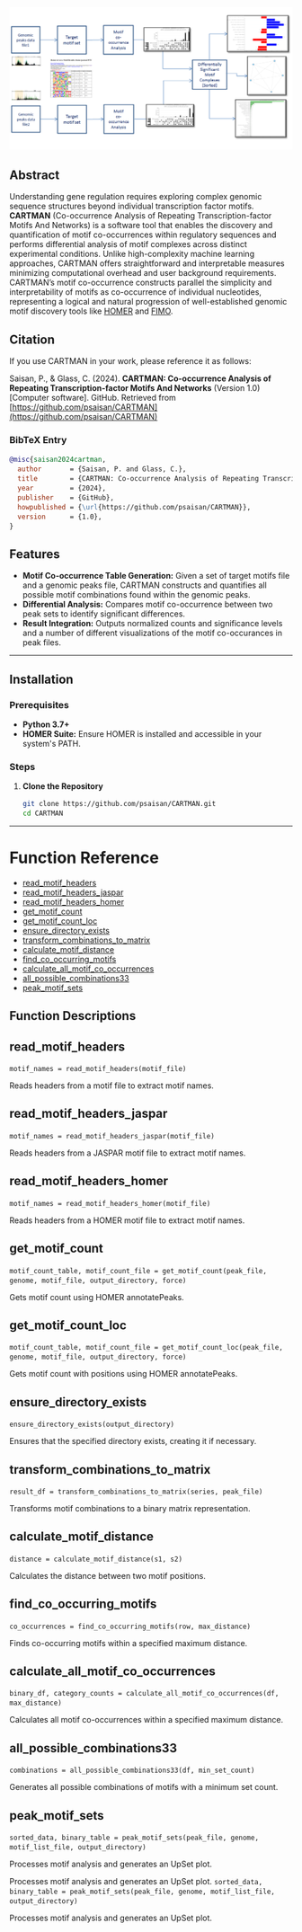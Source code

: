 
<img src="Images/pipeline.PNG"  style="border: 0;"/>


## Abstract

Understanding gene regulation requires exploring complex genomic sequence structures beyond individual transcription factor motifs. **CARTMAN** (Co-occurrence Analysis of Repeating Transcription-factor Motifs And Networks) is a software tool that enables the discovery and quantification of motif co-occurrences within regulatory sequences and performs differential analysis of motif complexes across distinct experimental conditions. Unlike high-complexity machine learning approaches, CARTMAN offers straightforward and interpretable measures minimizing computational overhead and user background requirements. CARTMAN’s motif co-occurrence constructs parallel the simplicity and interpretability of motifs as co-occurrence of individual nucleotides, representing a logical and natural progression of well-established genomic motif discovery tools like [HOMER](http://homer.ucsd.edu/homer/) and [FIMO](https://meme-suite.org/meme/tools/fimo).


## Citation   

If you use CARTMAN in your work, please reference it as follows:

Saisan, P., & Glass, C. (2024). **CARTMAN: Co-occurrence Analysis of Repeating Transcription-factor Motifs And Networks** (Version 1.0) [Computer software]. GitHub. Retrieved from [https://github.com/psaisan/CARTMAN](https://github.com/psaisan/CARTMAN)

### BibTeX Entry

```bibtex
@misc{saisan2024cartman,
  author       = {Saisan, P. and Glass, C.},
  title        = {CARTMAN: Co-occurrence Analysis of Repeating Transcription-factor Motifs And Networks},
  year         = {2024},
  publisher    = {GitHub},
  howpublished = {\url{https://github.com/psaisan/CARTMAN}},
  version      = {1.0},
}
```


## Features

- **Motif Co-occurrence Table Generation:** Given a set of target motifs file and a genomic peaks file, CARTMAN constructs and quantifies all possible motif combinations found within the genomic peaks. 
- **Differential Analysis:** Compares motif co-occurrence between two peak sets to identify significant differences.
- **Result Integration:** Outputs normalized counts and significance levels and a number of different visualizations of the motif co-occurances in peak files.

---

## Installation

### Prerequisites

- **Python 3.7+**
- **HOMER Suite:** Ensure HOMER is installed and accessible in your system's PATH.

### Steps

1. **Clone the Repository**

   ```bash
   git clone https://github.com/psaisan/CARTMAN.git
   cd CARTMAN
   
---


# Function Reference

- [read_motif_headers](#read_motif_headers)
- [read_motif_headers_jaspar](#read_motif_headers_jaspar)
- [read_motif_headers_homer](#read_motif_headers_homer)
- [get_motif_count](#get_motif_count)
- [get_motif_count_loc](#get_motif_count_loc)
- [ensure_directory_exists](#ensure_directory_exists)
- [transform_combinations_to_matrix](#transform_combinations_to_matrix)
- [calculate_motif_distance](#calculate_motif_distance)
- [find_co_occurring_motifs](#find_co_occurring_motifs)
- [calculate_all_motif_co_occurrences](#calculate_all_motif_co_occurrences)
- [all_possible_combinations33](#all_possible_combinations33)
- [peak_motif_sets](#peak_motif_sets)

## Function Descriptions

<a name="read_motif_headers"></a>
## read_motif_headers

`motif_names = read_motif_headers(motif_file)`

Reads headers from a motif file to extract motif names.

<a name="read_motif_headers_jaspar"></a>
## read_motif_headers_jaspar

`motif_names = read_motif_headers_jaspar(motif_file)`

Reads headers from a JASPAR motif file to extract motif names.

<a name="read_motif_headers_homer"></a>
## read_motif_headers_homer

`motif_names = read_motif_headers_homer(motif_file)`

Reads headers from a HOMER motif file to extract motif names.

<a name="get_motif_count"></a>
## get_motif_count

`motif_count_table, motif_count_file = get_motif_count(peak_file, genome, motif_file, output_directory, force)`

Gets motif count using HOMER annotatePeaks.

<a name="get_motif_count_loc"></a>
## get_motif_count_loc

`motif_count_table, motif_count_file = get_motif_count_loc(peak_file, genome, motif_file, output_directory, force)`

Gets motif count with positions using HOMER annotatePeaks.

<a name="ensure_directory_exists"></a>
## ensure_directory_exists

`ensure_directory_exists(output_directory)`

Ensures that the specified directory exists, creating it if necessary.

<a name="transform_combinations_to_matrix"></a>
## transform_combinations_to_matrix

`result_df = transform_combinations_to_matrix(series, peak_file)`

Transforms motif combinations to a binary matrix representation.

<a name="calculate_motif_distance"></a>
## calculate_motif_distance

`distance = calculate_motif_distance(s1, s2)`

Calculates the distance between two motif positions.

<a name="find_co_occurring_motifs"></a>
## find_co_occurring_motifs

`co_occurrences = find_co_occurring_motifs(row, max_distance)`

Finds co-occurring motifs within a specified maximum distance.

<a name="calculate_all_motif_co_occurrences"></a>
## calculate_all_motif_co_occurrences

`binary_df, category_counts = calculate_all_motif_co_occurrences(df, max_distance)`

Calculates all motif co-occurrences within a specified maximum distance.

<a name="all_possible_combinations33"></a>
## all_possible_combinations33

`combinations = all_possible_combinations33(df, min_set_count)`

Generates all possible combinations of motifs with a minimum set count.

<a name="peak_motif_sets"></a>
## peak_motif_sets

`sorted_data, binary_table = peak_motif_sets(peak_file, genome, motif_list_file, output_directory)`

Processes motif analysis and generates an UpSet plot.

Processes motif analysis and generates an UpSet plot.
`sorted_data, binary_table = peak_motif_sets(peak_file, genome, motif_list_file, output_directory)`

Processes motif analysis and generates an UpSet plot.
